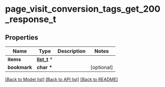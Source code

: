 # page_visit_conversion_tags_get_200_response_t

## Properties
Name | Type | Description | Notes
------------ | ------------- | ------------- | -------------
**items** | [**list_t**](conversion_event_response.md) \* |  | 
**bookmark** | **char \*** |  | [optional] 

[[Back to Model list]](../README.md#documentation-for-models) [[Back to API list]](../README.md#documentation-for-api-endpoints) [[Back to README]](../README.md)


